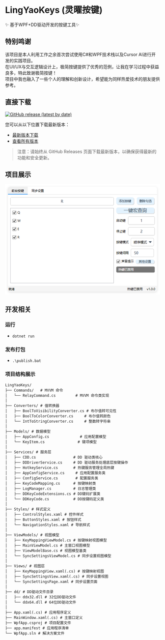 # LingYaoKeys (灵曜按键)
✨ 基于WPF+DD驱动开发的按键工具✨  

## 特别鸣谢
 该项目是本人利用工作之余首次尝试使用C#和WPF技术栈以及Cursor AI进行开发的实践项目。  
 在UI/UX与交互逻辑设计上，极简按键提供了优秀的范例，让我在学习过程中获益良多，特此致谢极简按键！  
 项目中我也融入了一些个人的理解和创新设计，希望能为同样热爱技术的朋友提供参考。  
 
## 直接下载

[![GitHub release (latest by date)](https://img.shields.io/github/v/release/Cassianvale/LingYaoKeys)](https://github.com/Cassianvale/LingYaoKeys/releases/latest)

您可以从以下位置下载最新版本：

- [最新版本下载](https://github.com/Cassianvale/LingYaoKeys/releases/latest)
- [查看所有版本](https://github.com/Cassianvale/LingYaoKeys/releases)

> 注意：请始终从 GitHub Releases 页面下载最新版本，以确保获得最新的功能和安全更新。

## 项目展示  
![image](https://github.com/Cassianvale/LingYaoKeys/raw/main/Resource/img/home.png)  

## 开发相关

### 运行

- `dotnet run`  

### 发布打包

- `.\publish.bat`  

### 项目结构展示
```
LingYaoKeys/  
├── Commands/   # MVVM 命令  
│   └── RelayCommand.cs         # MVVM 命令类实现  
│  
├── Converters/ # 值转换器  
│   ├── BoolToVisibilityConverter.cs # 布尔值转可见性  
│   ├── BoolToColorConverter.cs     # 布尔值转颜色  
│   └── IntToStringConverter.cs     # 整数转字符串  
│  
├── Models/ # 数据模型  
│   ├── AppConfig.cs              # 应用配置模型  
│   └── KeyItem.cs               # 键项模型  
│
├── Services/ # 服务层  
│   ├── CDD.cs                 # DD 驱动类核心  
│   ├── DDDriverService.cs     # DD 驱动服务处理底层按键操作  
│   ├── HotkeyService.cs       # 热键服务管理全局热键  
│   ├── AppConfigService.cs     # 应用配置服务类  
│   ├── ConfigService.cs        # 配置服务类  
│   ├── KeyCodeMapping.cs      # 按键映射类  
│   ├── LogManager.cs          # 日志管理类  
│   ├── DDKeyCodeExtensions.cs # DD键码扩展类  
│   └── DDKeyCode.cs           # DD按键码定义类  
│  
├── Styles/ # 样式定义  
│   ├── ControlStyles.xaml # 控件样式  
│   ├── ButtonStyles.xaml # 按钮样式  
│   └── NavigationStyles.xaml # 导航样式  
│  
├── ViewModels/ # 视图模型  
│   ├── KeyMappingViewModel.cs # 按键映射视图模型  
│   ├── MainViewModel.cs # 主窗口视图模型  
│   ├── ViewModelBase.cs # 视图模型基类  
│   └── SyncSettingsViewModel.cs # 同步设置视图模型  
│  
├── Views/ # 视图层  
│   ├── KeyMappingView.xaml(.cs) # 按键映射视图  
│   ├── SyncSettingsView.xaml(.cs) # 同步设置视图  
│   └── SyncSettingsPage.xaml # 同步设置页面  
│  
├── dd/ # DD驱动文件目录  
│   ├── ddx32.dll # 32位DD驱动文件  
│   └── ddx64.dll # 64位DD驱动文件  
│  
├── App.xaml(.cs) # 应用程序定义  
├── MainWindow.xaml(.cs) # 主窗口定义  
├── WpfApp.csproj # 项目配置文件  
├── app.manifest # 应用程序清单  
└── WpfApp.sln # 解决方案文件  
```